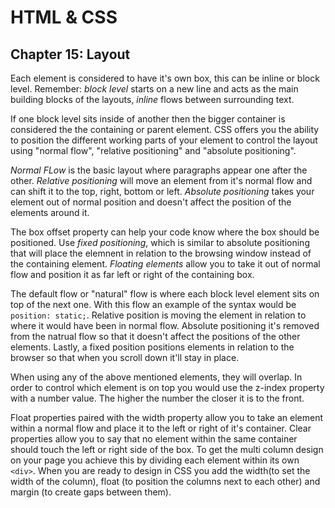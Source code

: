 # HTML & CSS #
## Chapter 15: Layout ##

Each element is considered to have it's own box, this can be inline or block level. Remember: *block level* starts on a new line and acts as the main building blocks of the layouts, *inline* flows between surrounding text. 

If one block level sits inside of another then the bigger container is considered the the containing or parent element. CSS offers you the ability to position the different working parts of your element to control the layout using "normal flow", "relative positioning" and "absolute positioning". 

*Normal FLow* is the basic layout where paragraphs appear one after the other. *Relative positioning* will move an element from it's normal flow and can shift it to the top, right, bottom or left. *Absolute positioning* takes your element out of normal position and doesn't affect the position of the elements around it. 

The box offset property can help your code know where the box should be positioned. Use *fixed positioning*, which is similar to absolute positioning that will place the elemnent in relation to the browsing window instead of the containing element. *Floating elements* allow you to take it out of normal flow and position it as far left or right of the containing box. 

The default flow or "natural" flow is where each block level element sits on top of the next one. With this flow an example of the syntax would be `position: static;`. Relative position is moving the element in relation to where it would have been in normal flow. Absolute positioning it's removed from the natrual flow so that it doesn't affect the positions of the other elements. Lastly, a fixed position positions elements in relation to the browser so that when you scroll down it'll stay in place.

When using any of the above mentioned elements, they will overlap. In order to control which element is on top you would use the z-index property with a number value. The higher the number the closer it is to the front. 

Float properties paired with the width property allow you to take an element within a normal flow and place it to the left or right of it's container. Clear properties allow you to say that no element within the same container should touch the left or right side of the box. To get the multi column design on your page you achieve this by dividing each element within its own `<div>`. When you are ready to design in CSS you add the width(to set the width of the column), float (to position the columns next to each other) and margin (to create gaps between them). 